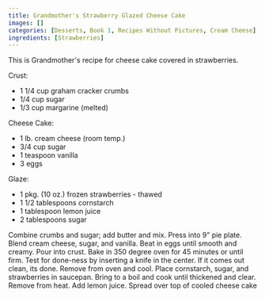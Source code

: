 ```yaml
---
title: Grandmother's Strawberry Glazed Cheese Cake
images: []
categories: [Desserts, Book 1, Recipes Without Pictures, Cream Cheese]
ingredients: [Strawberries]
---
```


This is Grandmother's recipe for cheese cake covered in strawberries.

Crust:

-   1 1/4 cup graham cracker crumbs
-   1/4 cup sugar
-   1/3 cup margarine (melted)

Cheese Cake:

-   1 lb. cream cheese (room temp.)
-   3/4 cup sugar
-   1 teaspoon vanilla
-   3 eggs

Glaze:

-   1 pkg. (10 oz.) frozen strawberries - thawed
-   1 1/2 tablespoons cornstarch
-   1 tablespoon lemon juice
-   2 tablespoons sugar

Combine crumbs and sugar; add butter and mix. Press into 9" pie plate.
Blend cream cheese, sugar, and vanilla. Beat in eggs until smooth and
creamy. Pour into crust. Bake in 350 degree oven for 45 minutes or until
firm. Test for done-ness by inserting a knife in the center. If it comes
out clean, its done. Remove from oven and cool. Place cornstarch, sugar,
and strawberries in saucepan. Bring to a boil and cook until thickened
and clear. Remove from heat. Add lemon juice. Spread over top of cooled
cheese cake

   
